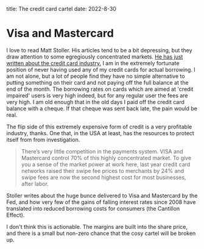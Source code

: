 title: The credit card cartel
date: 2022-8-30

# Visa and Mastercard
I love to read Matt Stoller. His articles tend to be a bit depressing, but they draw attention to some egregiously concentrated markets. 
[He has just written about the credit card industry.](https://mattstoller.substack.com/p/the-cantillon-effect-and-credit-cards?utm_source=substack&utm_medium=email)
I am in the extremely fortunate position of never having used any of my credit cards for actual borrowing. 
I am not alone, but a lot of people find they have no simple alternative to putting something on their card and not paying off the full balance at the end of the month.
The borrowing rates on cards which are aimed at 'credit impaired' users is very high indeed, but for any regular user the fees are very high.
I am old enough that in the old days I paid off the credit card balance with a cheque.
If that cheque was sent back late, the pain would be real.

The flip side of this extremely expensive form of credit is a very profitable industry, thanks. One that, in the USA at least, has the resources to protect itself from from investigation.

> There’s very little competition in the payments system. VISA and Mastercard control 70% of this highly concentrated market. To give you a sense of the market power at work here, last year credit card networks raised their swipe fee prices to merchants by 24% and swipe fees are now the second highest cost for most businesses, after labor.

Stoller writes about the huge bunce delivered to Visa and Mastercard by the Fed, and how very few of the gains of falling interest rates since 2008 have translated into reduced borrowing costs for consumers (the Cantillon Effect).

I don't think this is actionable. The margins are built into the share price, and there is a small but non-zero chance that the cosy cartel will be broken up. 

